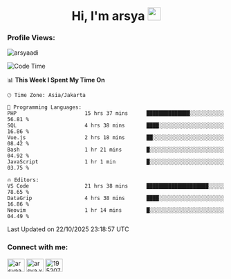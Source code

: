 <h1 align="center">Hi, I'm arsya 
  <img src="https://media.giphy.com/media/hvRJCLFzcasrR4ia7z/giphy.gif" width="30px"/>
</h1>

<p align="left"> <h3>Profile Views:</h3> <img src="https://komarev.com/ghpvc/?username=arsyaadi&label=Profile%20views&color=0e75b6&style=flat" alt="arsyaadi" /> </p>

<!--START_SECTION:waka-->
![Code Time](http://img.shields.io/badge/Code%20Time-4%2C620%20hrs%2021%20mins-blue)

📊 **This Week I Spent My Time On** 

```text
🕑︎ Time Zone: Asia/Jakarta

💬 Programming Languages: 
PHP                      15 hrs 37 mins      ██████████████░░░░░░░░░░░   56.81 % 
SQL                      4 hrs 38 mins       ████░░░░░░░░░░░░░░░░░░░░░   16.86 % 
Vue.js                   2 hrs 18 mins       ██░░░░░░░░░░░░░░░░░░░░░░░   08.42 % 
Bash                     1 hr 21 mins        █░░░░░░░░░░░░░░░░░░░░░░░░   04.92 % 
JavaScript               1 hr 1 min          █░░░░░░░░░░░░░░░░░░░░░░░░   03.75 % 

🔥 Editors: 
VS Code                  21 hrs 38 mins      ████████████████████░░░░░   78.65 % 
DataGrip                 4 hrs 38 mins       ████░░░░░░░░░░░░░░░░░░░░░   16.86 % 
Neovim                   1 hr 14 mins        █░░░░░░░░░░░░░░░░░░░░░░░░   04.49 % 
```


 Last Updated on 22/10/2025 23:18:57 UTC
<!--END_SECTION:waka-->

<!-- - 📫 How to reach me **itsme@arsyaadi.software** -->


<h3 align="left">Connect with me:</h3>
<p align="left">
<a href="https://linkedin.com/in/arsyaadi" target="blank"><img align="center" src="https://raw.githubusercontent.com/rahuldkjain/github-profile-readme-generator/master/src/images/icons/Social/linked-in-alt.svg" alt="arsyaadi" height="30" width="40" /></a>
<a href="https://fb.com/arsya.xkz" target="blank"><img align="center" src="https://raw.githubusercontent.com/rahuldkjain/github-profile-readme-generator/master/src/images/icons/Social/facebook.svg" alt="arsya.xkz" height="30" width="40" /></a>
<a href="https://stackoverflow.com/users/19520749" target="blank"><img align="center" src="https://raw.githubusercontent.com/rahuldkjain/github-profile-readme-generator/master/src/images/icons/Social/stack-overflow.svg" alt="19520749" height="30" width="40" /></a>
</p>
